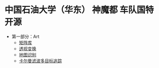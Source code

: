 # 中国石油大学（华东） 神魔都 车队国特开源
+ 第一部分：Art 
    + [矩阵库](./example.md)
    + [透视变换](./透视变换)
    + [地图识别](./)
    + [卡尔曼滤波多目标追踪](./)

